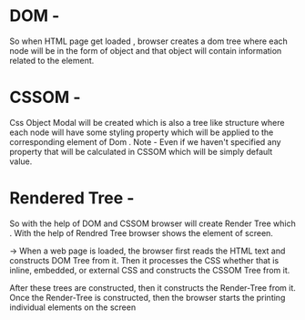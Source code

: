 # DOM -

So when HTML page get loaded , browser creates a dom tree where each node will be in the form of object and that object will contain information related to the element.

# CSSOM -

Css Object Modal will be created which is also a tree like structure where each node will have some styling property which will be applied to the corresponding element of Dom . Note - Even if we haven't specified any property that will be calculated in CSSOM which will be simply default value.

# Rendered Tree -

So with the help of DOM and CSSOM browser will create Render Tree which . With the help of Rendred Tree browser shows the element of screen.

-> When a web page is loaded, the browser first reads the HTML text and constructs DOM Tree from it. Then it processes the CSS whether that is inline, embedded, or external CSS and constructs the CSSOM Tree from it.

After these trees are constructed, then it constructs the Render-Tree from it. Once the Render-Tree is constructed, then the browser starts the printing individual elements on the screen
